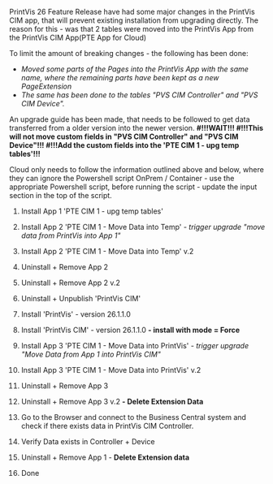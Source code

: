 PrintVis 26 Feature Release have had some major changes in the PrintVis CIM app, that will prevent existing installation from upgrading directly.
The reason for this - was that 2 tables were moved into the PrintVis App from the PrintVis CIM App(PTE App for Cloud)

To limit the amount of breaking changes - the following has been done:
- *Moved some parts of the Pages into the PrintVis App with the same name, where the remaining parts have been kept as a new PageExtension*
- *The same has been done to the tables "PVS CIM Controller" and "PVS CIM Device".*
  
An upgrade guide has been made, that needs to be followed to get data transferred from a older version into the newer version.
**#!!!WAIT!!!
#!!!This will not move custom fields in "PVS CIM Controller" and "PVS CIM Device"!!!
#!!!Add the custom fields into the 'PTE CIM 1 - upg temp tables'!!!**

Cloud only needs to follow the information outlined above and below, where they can ignore the Powershell script
OnPrem / Container - use the appropriate Powershell script, before running the script - update the input section in the top of the script. 

1. Install App 1 'PTE CIM 1 - upg temp tables'

2. Install App 2 'PTE CIM 1 - Move Data into Temp'
*- trigger upgrade "move data from PrintVis into App 1"*
3. Install App 2 'PTE CIM 1 - Move Data into Temp' v.2
4. Uninstall + Remove App 2
5. Uninstall + Remove App 2 v.2

6. Uninstall + Unpublish 'PrintVis CIM'

7. Install 'PrintVis' - version 26.1.1.0
8. Install 'PrintVis CIM' - version 26.1.1.0
**- install with mode = Force**

9. Install App 3 'PTE CIM 1 - Move Data into PrintVis'
*- trigger upgrade "Move Data from App 1 into PrintVis CIM"*
10. Install App 3 'PTE CIM 1 - Move Data into PrintVis' v.2
11. Uninstall + Remove App 3 
12. Uninstall + Remove App 3 v.2 
**- Delete Extension Data**

13. Go to the Browser and connect to the Business Central system and check if there exists data in PrintVis CIM Controller.
14. Verify Data exists in Controller + Device
15. Uninstall + Remove App 1 - **Delete Extension data** 

16. Done
